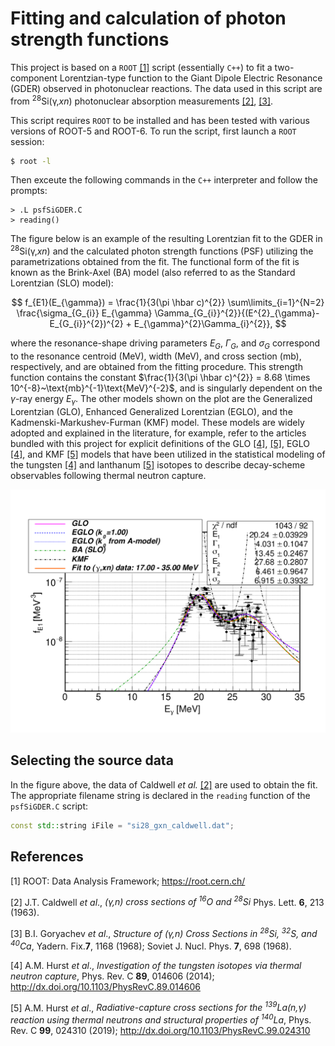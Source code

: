 # Fitting and calculation of photon strength functions

This project is based on a `ROOT` [[1]](#1) script (essentially `C++`) to fit a two-component Lorentzian-type function to the Giant Dipole Electric Resonance (GDER) observed in photonuclear reactions.  The data used in this script are from <sup>28</sup>Si(&gamma;,*xn*) photonuclear absorption measurements [[2]](#2), [[3]](#3).

This script requires `ROOT` to be installed and has been tested with various versions of ROOT-5 and ROOT-6.  To run the script, first launch a `ROOT` session:

```Bash
$ root -l
```

Then exceute the following commands in the `C++` interpreter and follow the prompts:

```root
> .L psfSiGDER.C
> reading()
```

The figure below is an example of the resulting Lorentzian fit to the GDER in <sup>28</sup>Si(&gamma;,*xn*) and the calculated photon strength functions (PSF) utilizing the parametrizations obtained from the fit.  The functional form of the fit is known as the Brink-Axel (BA) model (also referred to as the Standard Lorentzian (SLO) model):


$$
	f_{E1}(E_{\gamma}) = \frac{1}{3(\pi \hbar c)^{2}} \sum\limits_{i=1}^{N=2} \frac{\sigma_{G_{i}} E_{\gamma} \Gamma_{G_{i}}^{2}}{(E^{2}_{\gamma}-E_{G_{i}}^{2})^{2} + E_{\gamma}^{2}\Gamma_{i}^{2}},
$$

where the resonance-shape driving parameters $E_{G}$, $\Gamma_{G}$, and $\sigma_{G}$ correspond to the resonance centroid (MeV), width (MeV), and cross section (mb), respectively, and are obtained from the fitting procedure.  This strength function contains the constant $\frac{1}{3(\pi \hbar c)^{2}} = 8.68 \times 10^{-8}~\text{mb}^{-1}\text{MeV}^{-2}$, and is singularly dependent on the $\gamma$-ray energy $E_{\gamma}$.  The other models shown on the plot are the Generalized Lorentzian (GLO), Enhanced Generalized Lorentzian (EGLO), and the Kadmenski-Markushev-Furman (KMF) model.  These models are widely adopted and explained in the literature, for example, refer to the articles bundled with this project for explicit definitions of the GLO [[4]](#4), [[5]](#5), EGLO [[4]](#4), and KMF [[5]](#5) models that have been utilized in the statistical modeling of the tungsten [[4]](#4) and lanthanum [[5]](#5) isotopes to describe decay-scheme observables following thermal neutron capture.

![PSF 28Si](Si28_PSF.png?raw=true "Different formulations of the PSF used to describe the GDER in 28Si")

## Selecting the source data

In the figure above, the data of Caldwell *et al.* [[2]](#2) are used to obtain the fit.  The appropriate filename string is declared in the `reading` function of the `psfSiGDER.C` script:

```C++
const std::string iFile = "si28_gxn_caldwell.dat";
```




## References
<a id="1">[1]</a>
ROOT: Data Analysis Framework;
https://root.cern.ch/

<a id="2">[2]</a>
J.T. Caldwell *et al*.,
*(&gamma;,n) cross sections of <sup>16</sup>O and <sup>28</sup>Si*
Phys. Lett. **6**, 213 (1963).

<a id="3">[3]</a>
B.I. Goryachev *et al*.,
*Structure of (&gamma;,n) Cross Sections in <sup>28</sup>Si, <sup>32</sup>S, and <sup>40</sup>Ca*,
Yadern. Fix.**7**, 1168 (1968);
Soviet J. Nucl. Phys. **7**, 698 (1968).

<a id="4">[4]</a>
A.M. Hurst *et al*.,
*Investigation of the tungsten isotopes via thermal neutron capture*,
Phys. Rev. C **89**, 014606 (2014);
http://dx.doi.org/10.1103/PhysRevC.89.014606

<a id="5">[5]</a>
A.M. Hurst *et al*.,
*Radiative-capture cross sections for the <sup>139</sup>La(n,&gamma;) reaction using thermal neutrons and structural properties of <sup>140</sup>La*,
Phys. Rev. C **99**, 024310 (2019);
http://dx.doi.org/10.1103/PhysRevC.99.024310

